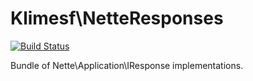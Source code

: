 # Klimesf\NetteResponses

[![Build Status](https://travis-ci.org/klimesf/nette-responses.svg?branch=master)](https://travis-ci.org/klimesf/nette-responses)

Bundle of Nette\Application\IResponse implementations.
